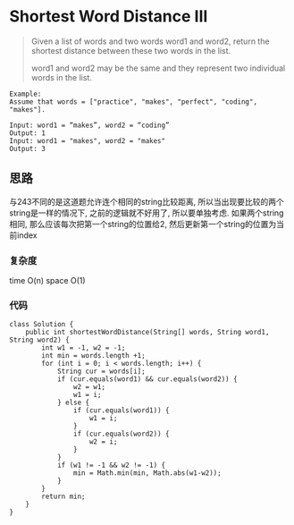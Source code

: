 # Shortest Word Distance III
> Given a list of words and two words word1 and word2, return the shortest distance between these two words in the list.
> 
> word1 and word2 may be the same and they represent two individual words in the list.

	Example:
	Assume that words = ["practice", "makes", "perfect", "coding", "makes"].
	
	Input: word1 = “makes”, word2 = “coding”
	Output: 1
	Input: word1 = "makes", word2 = "makes"
	Output: 3

## 思路
与243不同的是这道题允许连个相同的string比较距离, 所以当出现要比较的两个string是一样的情况下, 之前的逻辑就不好用了, 所以要单独考虑. 如果两个string相同, 那么应该每次把第一个string的位置给2, 然后更新第一个string的位置为当前index
### 复杂度
time O(n) space O(1)
### 代码
```
class Solution {
    public int shortestWordDistance(String[] words, String word1, String word2) {
        int w1 = -1, w2 = -1;
        int min = words.length +1;
        for (int i = 0; i < words.length; i++) {
            String cur = words[i];
            if (cur.equals(word1) && cur.equals(word2)) {
                w2 = w1;
                w1 = i;
            } else {
                if (cur.equals(word1)) {
                    w1 = i;
                }
                if (cur.equals(word2)) {
                    w2 = i;
                }
            }
            if (w1 != -1 && w2 != -1) {
                min = Math.min(min, Math.abs(w1-w2));
            }
        }
        return min;
    }
}
```